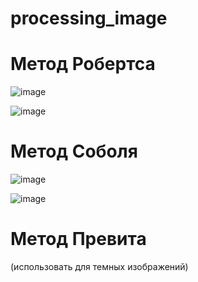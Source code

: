 # processing_image
# Метод Робертса<br>

![image](https://user-images.githubusercontent.com/50016345/56853039-28c4b100-692b-11e9-8752-aa58ff04cd9c.png)

![image](https://user-images.githubusercontent.com/50016345/56853081-c15b3100-692b-11e9-8766-2bd11daaa3bd.png)

# Метод Соболя

![image](https://user-images.githubusercontent.com/50016345/56853175-b228b300-692c-11e9-83dc-d861aff5d454.png)

![image](https://user-images.githubusercontent.com/50016345/56853212-3ed37100-692d-11e9-9885-9955dcf0f931.png)

# Метод Превита 
(использовать для темных изображений)

